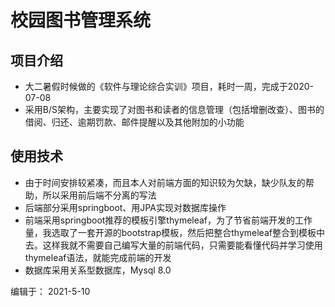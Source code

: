 # 校园图书管理系统
## 项目介绍
* 大二暑假时候做的《软件与理论综合实训》项目，耗时一周，完成于2020-07-08
* 采用B/S架构，主要实现了对图书和读者的信息管理（包括增删改查）、图书的借阅、归还、逾期罚款、邮件提醒以及其他附加的小功能
## 使用技术
* 由于时间安排较紧凑，而且本人对前端方面的知识较为欠缺，缺少队友的帮助，所以采用前后端不分离的写法
* 后端部分采用springboot、用JPA实现对数据库操作
* 前端采用springboot推荐的模板引擎thymeleaf，为了节省前端开发的工作量，我选取了一套开源的bootstrap模板，然后把整合thymeleaf整合到模板中去。这样我就不需要自己编写大量的前端代码，只需要能看懂代码并学习使用thymeleaf语法，就能完成前端的开发
* 数据库采用关系型数据库，Mysql 8.0

编辑于： 2021-5-10
